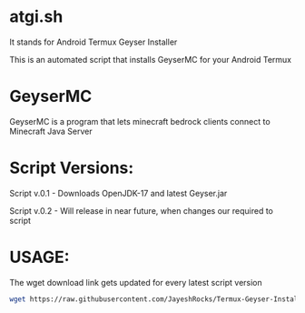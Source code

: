 # atgi.sh
It stands for Android Termux Geyser Installer


This is an automated script that installs GeyserMC for your Android Termux

# GeyserMC

GeyserMC is a program that lets minecraft bedrock clients connect to Minecraft Java Server

# Script Versions:
Script v.0.1 - Downloads OpenJDK-17 and latest Geyser.jar

Script v.0.2 - Will release in near future, when changes our required to script

# USAGE:

The wget download link gets updated for every latest script version

```bash
wget https://raw.githubusercontent.com/JayeshRocks/Termux-Geyser-Installer/main/atgi.sh && bash atgi.sh
```
